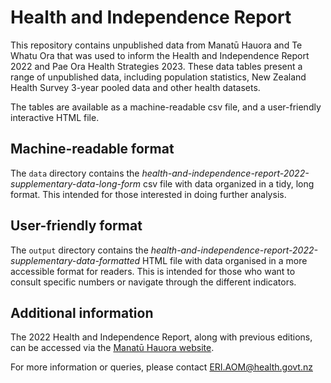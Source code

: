 # Health and Independence Report

This repository contains unpublished data from Manatū Hauora and Te Whatu Ora that was used to inform the  Health and Independence Report 2022 and Pae Ora Health Strategies 2023. These data tables present a range of unpublished data, including population statistics, New Zealand Health Survey 3-year pooled data and other health datasets.

The tables are available as a machine-readable csv file, and a user-friendly interactive HTML file.

## Machine-readable format

The `data` directory contains the _health-and-independence-report-2022-supplementary-data-long-form_ csv file with data organized in a tidy, long format. This intended for those interested in doing further analysis.

## User-friendly format

The `output` directory contains the _health-and-independence-report-2022-supplementary-data-formatted_ HTML file with data organised in a more accessible format for readers. This is intended for those who want to consult specific numbers or navigate through the different indicators.

## Additional information

The 2022 Health and Independence Report, along with previous editions, can be accessed via the [Manatū Hauora website](https://www.health.govt.nz/about-ministry/corporate-publications/health-and-independence-reports).

For more information or queries, please contact ERI.AOM@health.govt.nz
